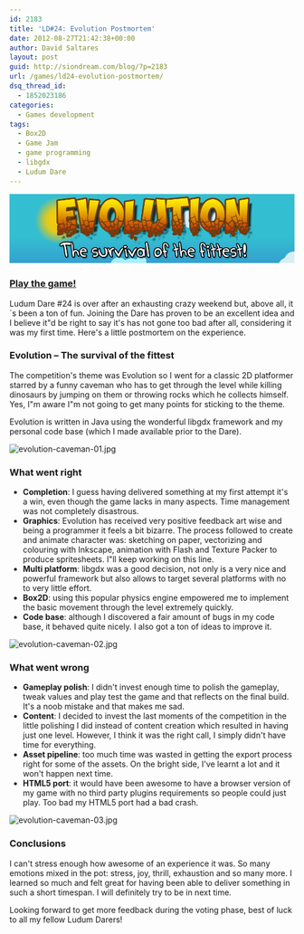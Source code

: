 ```yaml
---
id: 2183
title: 'LD#24: Evolution Postmortem'
date: 2012-08-27T21:42:38+00:00
author: David Saltares
layout: post
guid: http://siondream.com/blog/?p=2183
url: /games/ld24-evolution-postmortem/
dsq_thread_id:
  - 1852023186
categories:
  - Games development
tags:
  - Box2D
  - Game Jam
  - game programming
  - libgdx
  - Ludum Dare
---
```


![evolution.png](/img/ld24/evolution.png)

### [**Play the game!**](http://www.ludumdare.com/compo/ludum-dare-24/?action=preview&uid=3661)

Ludum Dare #24 is over after an exhausting crazy weekend but, above all, it´s been a ton of fun. Joining the Dare has proven to be an excellent idea and I believe it"d be right to say it's has not gone too bad after all, considering it was my first time. Here's a little postmortem on the experience.

### **Evolution – The survival of the fittest**

The competition's theme was Evolution so I went for a classic 2D platformer starred by a funny caveman who has to get through the level while killing dinosaurs by jumping on them or throwing rocks which he collects himself. Yes, I"m aware I"m not going to get many points for sticking to the theme.

Evolution is written in Java using the wonderful libgdx framework and my personal code base (which I made available prior to the Dare).

![evolution-caveman-01.jpg](/img/ld24/evolution-caveman-01.jpg)

### **What went right**

*   **Completion**: I guess having delivered something at my first attempt it's a win, even though the game lacks in many aspects. Time management was not completely disastrous.
*   **Graphics**: Evolution has received very positive feedback art wise and being a programmer it feels a bit bizarre. The process followed to create and animate character was: sketching on paper, vectorizing and colouring with Inkscape, animation with Flash and Texture Packer to produce spritesheets. I"ll keep working on this line.
*   **Multi platform**: libgdx was a good decision, not only is a very nice and powerful framework but also allows to target several platforms with no to very little effort.
*   **Box2D**: using this popular physics engine empowered me to implement the basic movement through the level extremely quickly.
*   **Code base**: although I discovered a fair amount of bugs in my code base, it behaved quite nicely. I also got a ton of ideas to improve it.

![evolution-caveman-02.jpg](/img/ld24/evolution-caveman-02.jpg)

### **What went wrong**

*   **Gameplay polish**: I didn't invest enough time to polish the gameplay, tweak values and play test the game and that reflects on the final build. It's a noob mistake and that makes me sad.
*   **Content**: I decided to invest the last moments of the competition in the little polishing I did instead of content creation which resulted in having just one level. However, I think it was the right call, I simply didn't have time for everything.
*   **Asset pipeline**: too much time was wasted in getting the export process right for some of the assets. On the bright side, I've learnt a lot and it won't happen next time.
*   **HTML5 port**: it would have been awesome to have a browser version of my game with no third party plugins requirements so people could just play. Too bad my HTML5 port had a bad crash.

![evolution-caveman-03.jpg](/img/ld24/evolution-caveman-03.jpg)

### **Conclusions**

I can't stress enough how awesome of an experience it was. So many emotions mixed in the pot: stress, joy, thrill, exhaustion and so many more. I learned so much and felt great for having been able to deliver something in such a short timespan. I will definitely try to be in next time.

Looking forward to get more feedback during the voting phase, best of luck to all my fellow Ludum Darers!